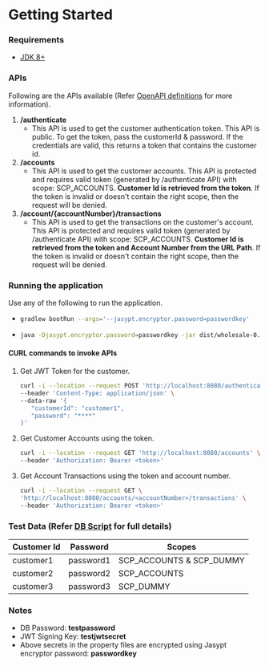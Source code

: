 # Getting Started

### Requirements
* [JDK 8+](https://www.oracle.com/au/java/technologies/javase/javase-jdk8-downloads.html)

### APIs
Following are the APIs available (Refer [OpenAPI definitions](swagger/wholesale-apis.yaml) for more information).
1) **/authenticate**
    * This API is used to get the customer authentication token. This API is public. To get the token, pass the customerId & password. If the credentials are valid, this returns a token that contains the customer id. 
2) **/accounts**
    * This API is used to get the customer accounts. This API is protected and requires valid token (generated by /authenticate API) with scope: SCP_ACCOUNTS. **Customer Id is retrieved from the token**. If the token is invalid or doesn't contain the right scope, then the request will be denied.
3) **/account/{accountNumber}/transactions**
    * This API is used to get the transactions on the customer's account. This API is protected and requires valid token (generated by /authenticate API) with scope: SCP_ACCOUNTS. **Customer Id is retrieved from the token and Account Number from the URL Path**. If the token is invalid or doesn't contain the right scope, then the request will be denied.

### Running the application
Use any of the following to run the application.
*   ```sh
    gradlew bootRun --args='--jasypt.encryptor.password=passwordkey'
    ```
*   ```sh
    java -Djasypt.encryptor.password=passwordkey -jar dist/wholesale-0.0.1-SNAPSHOT.jar
    ```



#### CURL commands to invoke APIs
1) Get JWT Token for the customer.
     ```sh
     curl -i --location --request POST 'http://localhost:8080/authenticate' \
    --header 'Content-Type: application/json' \
    --data-raw '{
        "customerId": "customer1",
        "password": "****"
    }'
    ```
2) Get Customer Accounts using the token.
    ```sh
    curl -i --location --request GET 'http://localhost:8080/accounts' \
    --header 'Authorization: Bearer <token>'
    ```
3) Get Account Transactions using the token and account number.
    ```sh
    curl -i --location --request GET \
    'http://localhost:8080/accounts/<accountNumber>/transactions' \
    --header 'Authorization: Bearer <token>'
    ```

### Test Data (Refer [DB Script](src/main/resources/data.sql) for full details)
| Customer Id | Password | Scopes |
| ------ | ------ | ------ |
| customer1 | password1 | SCP_ACCOUNTS & SCP_DUMMY |
| customer2 | password2 | SCP_ACCOUNTS |
| customer3 | password3 | SCP_DUMMY |

### Notes
* DB Password: **testpassword**
* JWT Signing Key: **testjwtsecret**
* Above secrets in the property files are encrypted using Jasypt encryptor password: **passwordkey**

